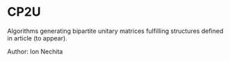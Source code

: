 # CP2U

Algorithms generating bipartite unitary matrices fulfilling structures defined in article (to appear).

Author: Ion Nechita
